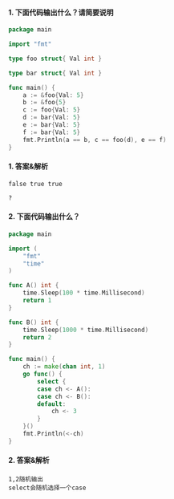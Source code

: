 #### 1. 下面代码输出什么？请简要说明

```go
package main

import "fmt"

type foo struct{ Val int }

type bar struct{ Val int }

func main() {
	a := &foo{Val: 5}
	b := &foo{5}
	c := foo{Val: 5}
	d := bar{Val: 5}
	e := bar{Val: 5}
	f := bar{Val: 5}
	fmt.Println(a == b, c == foo(d), e == f)
}
```

#### 1. 答案&解析

```text
false true true

?
```

#### 2. 下面代码输出什么？

```go
package main

import (
	"fmt"
	"time"
)

func A() int {
	time.Sleep(100 * time.Millisecond)
	return 1
}

func B() int {
	time.Sleep(1000 * time.Millisecond)
	return 2
}

func main() {
	ch := make(chan int, 1)
	go func() {
		select {
		case ch <- A():
		case ch <- B():
		default:
			ch <- 3
		}
	}()
	fmt.Println(<-ch)
}
```

#### 2. 答案&解析

```text
1,2随机输出
select会随机选择一个case
```
